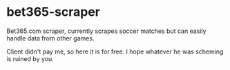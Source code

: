 # bet365-scraper
Bet365.com scraper, currently scrapes soccer matches but can easily handle data from other games.

Client didn't pay me, so here it is for free. I hope whatever he was scheming is ruined by you.
